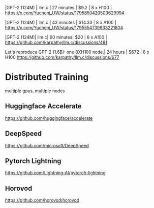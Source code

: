 

|GPT-2 (124M) | llm.c | 27 minutes | $9.2 | 8 x H100 |
https://x.com/Yuchenj_UW/status/1795850420503629994

|GPT-2 (124M) | llm.c | 43 minutes | $14.33 | 8 x A100 |
https://x.com/Yuchenj_UW/status/1795554739633221804

|GPT-2 (124M)| llm.c| 90 minutes| $20 | 8 x A100 |
https://github.com/karpathy/llm.c/discussions/481

Let's reproduce GPT-2 (1.6B): one 8XH100 node,| 24 hours | $672 | 8 x H100 
https://github.com/karpathy/llm.c/discussions/677



# Distributed Training
multiple gpus, multiple nodes

## Huggingface Accelerate
https://github.com/huggingface/accelerate


## DeepSpeed
https://github.com/microsoft/DeepSpeed


## Pytorch Lightning
https://github.com/Lightning-AI/pytorch-lightning


## Horovod
https://github.com/horovod/horovod